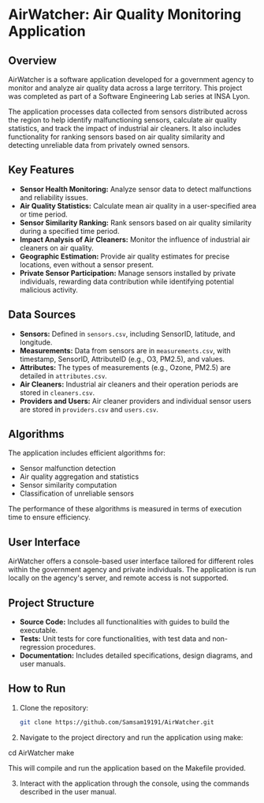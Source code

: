 # AirWatcher: Air Quality Monitoring Application

## Overview
AirWatcher is a software application developed for a government agency to monitor and analyze air quality data across a large territory. This project was completed as part of a Software Engineering Lab series at INSA Lyon.

The application processes data collected from sensors distributed across the region to help identify malfunctioning sensors, calculate air quality statistics, and track the impact of industrial air cleaners. It also includes functionality for ranking sensors based on air quality similarity and detecting unreliable data from privately owned sensors.

## Key Features
- **Sensor Health Monitoring:** Analyze sensor data to detect malfunctions and reliability issues.
- **Air Quality Statistics:** Calculate mean air quality in a user-specified area or time period.
- **Sensor Similarity Ranking:** Rank sensors based on air quality similarity during a specified time period.
- **Impact Analysis of Air Cleaners:** Monitor the influence of industrial air cleaners on air quality.
- **Geographic Estimation:** Provide air quality estimates for precise locations, even without a sensor present.
- **Private Sensor Participation:** Manage sensors installed by private individuals, rewarding data contribution while identifying potential malicious activity.

## Data Sources
- **Sensors:** Defined in `sensors.csv`, including SensorID, latitude, and longitude.
- **Measurements:** Data from sensors are in `measurements.csv`, with timestamp, SensorID, AttributeID (e.g., O3, PM2.5), and values.
- **Attributes:** The types of measurements (e.g., Ozone, PM2.5) are detailed in `attributes.csv`.
- **Air Cleaners:** Industrial air cleaners and their operation periods are stored in `cleaners.csv`.
- **Providers and Users:** Air cleaner providers and individual sensor users are stored in `providers.csv` and `users.csv`.

## Algorithms
The application includes efficient algorithms for:
- Sensor malfunction detection
- Air quality aggregation and statistics
- Sensor similarity computation
- Classification of unreliable sensors

The performance of these algorithms is measured in terms of execution time to ensure efficiency.

## User Interface
AirWatcher offers a console-based user interface tailored for different roles within the government agency and private individuals. The application is run locally on the agency's server, and remote access is not supported.

## Project Structure
- **Source Code:** Includes all functionalities with guides to build the executable.
- **Tests:** Unit tests for core functionalities, with test data and non-regression procedures.
- **Documentation:** Includes detailed specifications, design diagrams, and user manuals.

## How to Run

1. Clone the repository:
   ```bash
   git clone https://github.com/Samsam19191/AirWatcher.git
2. Navigate to the project directory and run the application using make:

cd AirWatcher
make

This will compile and run the application based on the Makefile provided.

3. Interact with the application through the console, using the commands described in the user manual.
